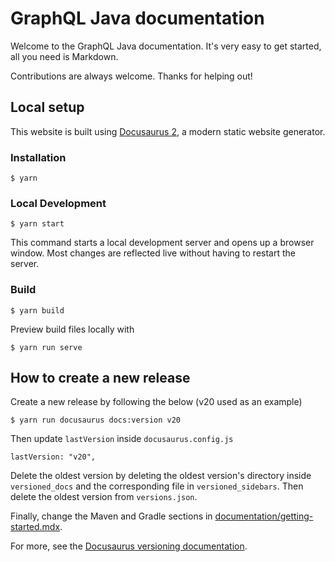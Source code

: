# GraphQL Java documentation

Welcome to the GraphQL Java documentation. It's very easy to get started, all you need is Markdown.

Contributions are always welcome. Thanks for helping out!

## Local setup

This website is built using [Docusaurus 2](https://docusaurus.io/), a modern static website generator.

### Installation

```
$ yarn
```

### Local Development

```
$ yarn start
```

This command starts a local development server and opens up a browser window. Most changes are reflected live without having to restart the server.

### Build

```
$ yarn build
```

Preview build files locally with

```
$ yarn run serve
```

## How to create a new release

Create a new release by following the below (v20 used as an example)

```
$ yarn run docusaurus docs:version v20
```

Then update `lastVersion` inside `docusaurus.config.js`
```
lastVersion: "v20",
```

Delete the oldest version by deleting the oldest version's directory inside `versioned_docs` and the corresponding file in `versioned_sidebars`. Then delete the oldest version from `versions.json`.

Finally, change the Maven and Gradle sections in [documentation/getting-started.mdx](/documentation/getting-started.mdx).

For more, see the [Docusaurus versioning documentation](https://docusaurus.io/docs/versioning).
